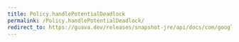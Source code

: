 ```yaml
---
title: Policy.handlePotentialDeadlock
permalink: /Policy.handlePotentialDeadlock/
redirect_to: https://guava.dev/releases/snapshot-jre/api/docs/com/google/common/util/concurrent/CycleDetectingLockFactory.Policy.html#handlePotentialDeadlock-com.google.common.util.concurrent.CycleDetectingLockFactory.PotentialDeadlockException-
---
```

